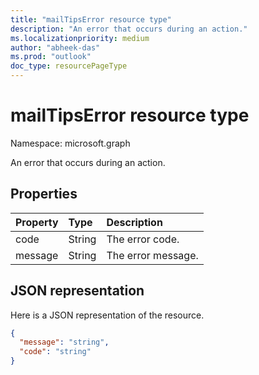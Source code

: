 ```yaml
---
title: "mailTipsError resource type"
description: "An error that occurs during an action."
ms.localizationpriority: medium
author: "abheek-das"
ms.prod: "outlook"
doc_type: resourcePageType
---
```


# mailTipsError resource type

Namespace: microsoft.graph

An error that occurs during an action.

## Properties
| Property	   | Type	|Description|
|:-----|:-----|:-----|
| code | String | The error code. |
| message | String | The error message. |

## JSON representation

Here is a JSON representation of the resource.

<!-- {
  "blockType": "resource",
  "optionalProperties": [

  ],
  "@odata.type": "microsoft.graph.mailTipsError"
}-->

```json
{
  "message": "string",
  "code": "string"
}

```

<!-- uuid: 8fcb5dbc-d5aa-4681-8e31-b001d5168d79
2015-10-25 14:57:30 UTC -->
<!-- {
  "type": "#page.annotation",
  "description": "mailTipsError resource",
  "keywords": "",
  "section": "documentation",
  "tocPath": ""
}-->

